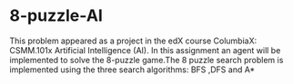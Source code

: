 # 8-puzzle-AI
This problem appeared as a project in the edX course ColumbiaX: CSMM.101x Artificial Intelligence (AI). In this assignment an agent will be implemented to solve the 8-puzzle game.The 8 puzzle search problem is implemented using the three search algorithms: BFS ,DFS and A*
